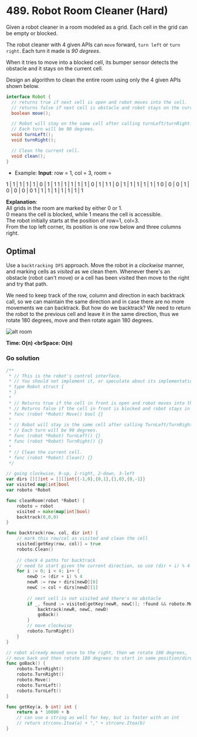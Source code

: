 # 489. Robot Room Cleaner (Hard)

Given a robot cleaner in a room modeled as a grid. Each cell in the grid can be empty or blocked.

The robot cleaner with 4 given APIs can `move` forward, `turn left` or `turn right`. Each turn it
made is *90 degrees*.

When it tries to move into a blocked cell, its bumper sensor detects the obstacle and it stays on 
the current cell.

Design an algorithm to clean the entire room using only the 4 given APIs shown below.

``` java
interface Robot {
  // returns true if next cell is open and robot moves into the cell.
  // returns false if next cell is obstacle and robot stays on the current cell.
  boolean move();

  // Robot will stay on the same cell after calling turnLeft/turnRight.
  // Each turn will be 90 degrees.
  void turnLeft();
  void turnRight();

  // Clean the current cell.
  void clean();
}
```

- Example:
**Input**: row = 1, col = 3, room = 

1 | 1 | 1 | 1 | 1 | 0 | 1 | 1
1 | 1 | 1 | 1 | 1 | 0 | 1 | 1
1 | 0 | 1 | 1 | 1 | 1 | 1 | 1
0 | 0 | 0 | 1 | 0 | 0 | 0 | 0
1 | 1 | 1 | 1 | 1 | 1 | 1 | 1

**Explanation**: <br>
All grids in the room are marked by either 0 or 1. <br>
0 means the cell is blocked, while 1 means the cell is accessible. <br>
The robot initially starts at the position of row=1, col=3. <br>
From the top left corner, its position is one row below and three columns right.

## Optimal
Use a `backtracking DFS` approach. Move the robot in a *clockwise* manner, and marking cells as
*visited* as we clean them. Whenever there's an obstacle (robot can't move) or a cell has been
visited then move to the right and try that path. 

We need to keep track of the row, column and direction in each backtrack call, so we can maintain
the same direction and in case there are no more movements we can backtrack. But how do we
backtrack? We need to return the robot to the previous cell and leave it in the same direction, thus
we rotate 180 degrees, move and then rotate again 180 degrees.

![alt room](https://leetcode.com/problems/robot-room-cleaner/Figures/489/489_implementation.png)

**Time: O(n) <brSpace: O(n)**

### Go solution
```go
/**
 * // This is the robot's control interface.
 * // You should not implement it, or speculate about its implementation
 * type Robot struct {
 * }
 * 
 * // Returns true if the cell in front is open and robot moves into the cell.
 * // Returns false if the cell in front is blocked and robot stays in the current cell.
 * func (robot *Robot) Move() bool {}
 *
 * // Robot will stay in the same cell after calling TurnLeft/TurnRight.
 * // Each turn will be 90 degrees.
 * func (robot *Robot) TurnLeft() {}
 * func (robot *Robot) TurnRight() {}
 *
 * // Clean the current cell.
 * func (robot *Robot) Clean() {}
 */

// going clockwise, 0-up, 1-right, 2-down, 3-left
var dirs [][]int = [][]int{{-1,0},{0,1},{1,0},{0,-1}}
var visited map[int]bool
var roboto *Robot

func cleanRoom(robot *Robot) {
    roboto = robot
    visited = make(map[int]bool)
    backtrack(0,0,0)
}

func backtrack(row, col, dir int) {
    // mark this row/col as visited and clean the cell
    visited[getKey(row, col)] = true
    roboto.Clean()
    
    // check 4 paths for backtrack
    // need to start given the current direction, so use (dir + i) % 4
    for i := 0; i < 4; i++ {
        newD := (dir + i) % 4
        newR := row + dirs[newD][0]
        newC := col + dirs[newD][1]
        
        // next cell is not visited and there's no obstacle
        if _, found := visited[getKey(newR, newC)]; !found && roboto.Move() {
            backtrack(newR, newC, newD)
            goBack()
        }
        // move clockwise
        roboto.TurnRight()
    }
}

// robot already moved once to the right, then we rotate 180 degrees,
// move back and then rotate 180 degrees to start in same position/direction
func goBack() {
    roboto.TurnRight()
    roboto.TurnRight()
    roboto.Move()
    roboto.TurnLeft()
    roboto.TurnLeft()
}

func getKey(a, b int) int {
    return a * 10000 + b
    // can use a string as well for key, but is faster with an int
    // return strconv.Itoa(a) + "," + strconv.Itoa(b)
}
```
